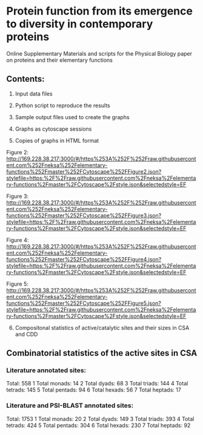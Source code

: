 # Protein function from its emergence to diversity in contemporary proteins
Online Supplementary Materials and scripts for the Physical Biology paper on proteins and their elementary functions

## Contents:
1. Input data files

2. Python script to reproduce the results

3. Sample output files used to create the graphs

4. Graphs as cytoscape sessions

5. Copies of graphs in HTML format

Figure 2: http://169.228.38.217:3000/#/https%253A%252F%252Fraw.githubusercontent.com%252Fneksa%252Felementary-functions%252Fmaster%252FCytoscape%252FFigure2.json?stylefile=https:%2F%2Fraw.githubusercontent.com%2Fneksa%2Felementary-functions%2Fmaster%2FCytoscape%2Fstyle.json&selectedstyle=EF

Figure 3: http://169.228.38.217:3000/#/https%253A%252F%252Fraw.githubusercontent.com%252Fneksa%252Felementary-functions%252Fmaster%252FCytoscape%252FFigure3.json?stylefile=https:%2F%2Fraw.githubusercontent.com%2Fneksa%2Felementary-functions%2Fmaster%2FCytoscape%2Fstyle.json&selectedstyle=EF

Figure 4: http://169.228.38.217:3000/#/https%253A%252F%252Fraw.githubusercontent.com%252Fneksa%252Felementary-functions%252Fmaster%252FCytoscape%252FFigure4.json?stylefile=https:%2F%2Fraw.githubusercontent.com%2Fneksa%2Felementary-functions%2Fmaster%2FCytoscape%2Fstyle.json&selectedstyle=EF

Figure 5: http://169.228.38.217:3000/#/https%253A%252F%252Fraw.githubusercontent.com%252Fneksa%252Felementary-functions%252Fmaster%252FCytoscape%252FFigure5.json?stylefile=https:%2F%2Fraw.githubusercontent.com%2Fneksa%2Felementary-functions%2Fmaster%2FCytoscape%2Fstyle.json&selectedstyle=EF


6. Compositonal statistics of active/catalytic sites and their sizes in CSA and CDD


## Combinatorial statistics of the active sites in CSA

### Literature annotated sites:
Total: 558
1 Total monads:   14
2 Total dyads:    68
3 Total triads:  144
4 Total tetrads: 145
5 Total pentads:  94
6 Total hexads:   56
7 Total heptads:  17


### Literature and PSI-BLAST annotated sites:
Total: 1753
1 Total monads:   20
2 Total dyads:   149
3 Total triads:  393
4 Total tetrads: 424
5 Total pentads: 304
6 Total hexads:  230
7 Total heptads:  92

